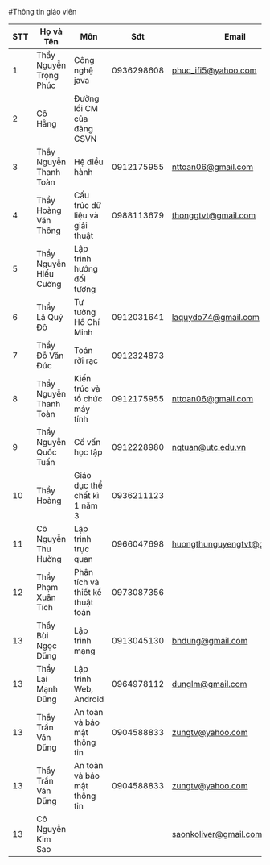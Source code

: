 #Thông tin giáo viên

|STT|Họ và Tên              | Môn                              |Sđt         | Email                        |
|---|-----------------------|----------------------------------|------------|------------------------------|
|1  |Thầy Nguyễn Trọng Phúc | Công nghệ java                   | 0936298608 | phuc_ifi5@yahoo.com          |
|2  |Cô Hằng                | Đường lối CM của đảng CSVN       |            |                              |
|3  |Thầy Nguyễn Thanh Toàn | Hệ điều hành                     | 0912175955 | nttoan06@gmail.com           |
|4  |Thầy Hoàng Văn Thông   | Cấu trúc dữ liệu và giải thuật   | 0988113679 | thonggtvt@gmail.com          |
|5  |Thầy Nguyễn Hiếu Cường | Lập trình hướng đối tượng        |            |                              |
|6  |Thầy Lã Quý Đô         | Tư tưởng Hồ Chí Minh             | 0912031641 | laquydo74@gmail.com          |
|7  |Thầy Đỗ Văn Đức        | Toán rời rạc                     | 0912324873 |                              |
|8  |Thầy Nguyễn Thanh Toàn | Kiến trúc và tổ chức máy tính    | 0912175955 | nttoan06@gmail.com           |
|9  |Thầy Nguyễn Quốc Tuấn  | Cố vấn học tập                   | 0912228980 | nqtuan@utc.edu.vn            |
|10 |Thầy Hoàng             | Giáo dục thể chất kì 1 năm 3     | 0936211123 |                              |
|11 |Cô Nguyễn Thu Hường    | Lập trình trực quan              | 0966047698 | huongthunguyengtvt@gmail.com |
|12 |Thầy Phạm Xuân Tích    | Phân tích và thiết kế thuật toán | 0973087356 |                              |
|13 |Thầy Bùi Ngọc Dũng     | Lập trình mạng                   | 0913045130 | bndung@gmail.com             |
|13 |Thầy Lại Mạnh Dũng     | Lập trình Web, Android           | 0964978112 | dunglm@gmail.com             |
|13 |Thầy Trần Văn Dũng     | An toàn và bảo mật thông tin     | 0904588833 | zungtv@yahoo.com             |
|13 |Thầy Trần Văn Dũng     | An toàn và bảo mật thông tin     | 0904588833 | zungtv@yahoo.com             |
|13 |Cô Nguyễn Kim Sao      |                                  |            | saonkoliver@gmail.com        |
